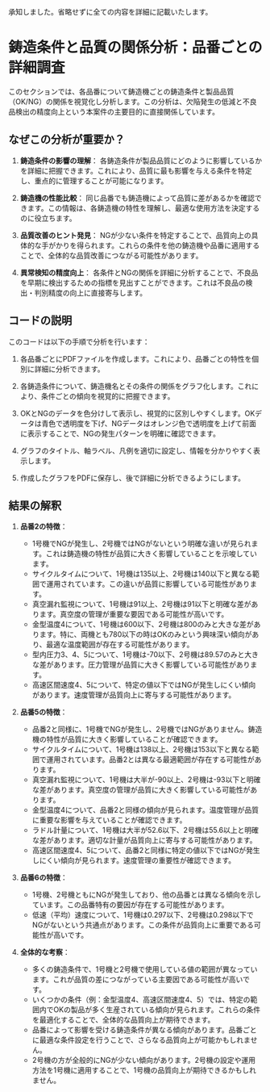 承知しました。省略せずに全ての内容を詳細に記載いたします。

# 鋳造条件と品質の関係分析：品番ごとの詳細調査

このセクションでは、各品番について鋳造機ごとの鋳造条件と製品品質（OK/NG）の関係を視覚化し分析します。この分析は、欠陥発生の低減と不良品検出の精度向上という本案件の主要目的に直接関係しています。

## なぜこの分析が重要か？

1. **鋳造条件の影響の理解**：
   各鋳造条件が製品品質にどのように影響しているかを詳細に把握できます。これにより、品質に最も影響を与える条件を特定し、重点的に管理することが可能になります。

2. **鋳造機の性能比較**：
   同じ品番でも鋳造機によって品質に差があるかを確認できます。この情報は、各鋳造機の特性を理解し、最適な使用方法を決定するのに役立ちます。

3. **品質改善のヒント発見**：
   NGが少ない条件を特定することで、品質向上の具体的な手がかりを得られます。これらの条件を他の鋳造機や品番に適用することで、全体的な品質改善につながる可能性があります。

4. **異常検知の精度向上**：
   各条件とNGの関係を詳細に分析することで、不良品を早期に検出するための指標を見出すことができます。これは不良品の検出・判別精度の向上に直接寄与します。

## コードの説明

このコードは以下の手順で分析を行います：

1. 各品番ごとにPDFファイルを作成します。これにより、品番ごとの特性を個別に詳細に分析できます。

2. 各鋳造条件について、鋳造機名とその条件の関係をグラフ化します。これにより、条件ごとの傾向を視覚的に把握できます。

3. OKとNGのデータを色分けして表示し、視覚的に区別しやすくします。OKデータは青色で透明度を下げ、NGデータはオレンジ色で透明度を上げて前面に表示することで、NGの発生パターンを明確に確認できます。

4. グラフのタイトル、軸ラベル、凡例を適切に設定し、情報を分かりやすく表示します。

5. 作成したグラフをPDFに保存し、後で詳細に分析できるようにします。

## 結果の解釈

1. **品番2の特徴**：
   - 1号機でNGが発生し、2号機ではNGがないという明確な違いが見られます。これは鋳造機の特性が品質に大きく影響していることを示唆しています。
   - サイクルタイムについて、1号機は135以上、2号機は140以下と異なる範囲で運用されています。この違いが品質に影響している可能性があります。
   - 真空漏れ監視について、1号機は91以上、2号機は91以下と明確な差があります。真空度の管理が重要な要因である可能性が高いです。
   - 金型温度4について、1号機は600以下、2号機は800のみと大きな差があります。特に、両機とも780以下の時はOKのみという興味深い傾向があり、最適な温度範囲が存在する可能性があります。
   - 型内圧力3、4、5について、1号機は-70以下、2号機は89.57のみと大きな差があります。圧力管理が品質に大きく影響している可能性があります。
   - 高速区間速度4、5について、特定の値以下ではNGが発生しにくい傾向があります。速度管理が品質向上に寄与する可能性があります。

2. **品番5の特徴**：
   - 品番2と同様に、1号機でNGが発生し、2号機ではNGがありません。鋳造機の特性が品質に大きく影響していることが確認できます。
   - サイクルタイムについて、1号機は138以上、2号機は153以下と異なる範囲で運用されています。品番2とは異なる最適範囲が存在する可能性があります。
   - 真空漏れ監視について、1号機は大半が-90以上、2号機は-93以下と明確な差があります。真空度の管理が品質に大きく影響している可能性があります。
   - 金型温度4について、品番2と同様の傾向が見られます。温度管理が品質に重要な影響を与えていることが確認できます。
   - ラドル計量について、1号機は大半が52.6以下、2号機は55.6以上と明確な差があります。適切な計量が品質向上に寄与する可能性があります。
   - 高速区間速度4、5について、品番2と同様に特定の値以下ではNGが発生しにくい傾向が見られます。速度管理の重要性が確認できます。

3. **品番6の特徴**：
   - 1号機、2号機ともにNGが発生しており、他の品番とは異なる傾向を示しています。この品番特有の要因が存在する可能性があります。
   - 低速（平均）速度について、1号機は0.297以下、2号機は0.298以下でNGがないという共通点があります。この条件が品質向上に重要である可能性が高いです。

4. **全体的な考察**：
   - 多くの鋳造条件で、1号機と2号機で使用している値の範囲が異なっています。これが品質の差につながっている主要因である可能性が高いです。
   - いくつかの条件（例：金型温度4、高速区間速度4、5）では、特定の範囲内でOKの製品が多く生産されている傾向が見られます。これらの条件を最適化することで、全体的な品質向上が期待できます。
   - 品番によって影響を受ける鋳造条件が異なる傾向があります。品番ごとに最適な条件設定を行うことで、さらなる品質向上が可能かもしれません。
   - 2号機の方が全般的にNGが少ない傾向があります。2号機の設定や運用方法を1号機に適用することで、1号機の品質向上が期待できるかもしれません。

